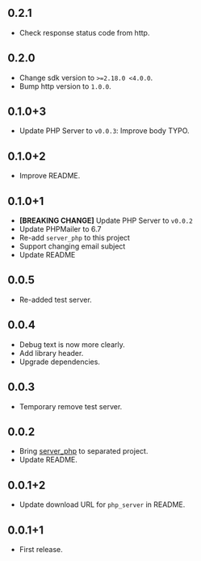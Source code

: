 ## 0.2.1

* Check response status code from http.

## 0.2.0

* Change sdk version to `>=2.18.0 <4.0.0`.
* Bump http version to `1.0.0`.

## 0.1.0+3

* Update PHP Server to `v0.0.3`: Improve body TYPO.

## 0.1.0+2

* Improve README.

## 0.1.0+1

* **[BREAKING CHANGE]** Update PHP Server to `v0.0.2`
* Update PHPMailer to 6.7
* Re-add `server_php` to this project
* Support changing email subject
* Update README

## 0.0.5

* Re-added test server.

## 0.0.4

* Debug text is now more clearly.
* Add library header.
* Upgrade dependencies.

## 0.0.3

* Temporary remove test server.

## 0.0.2

* Bring [server_php](https://github.com/vursin/auth_email_server_php) to separated project.
* Update README.

## 0.0.1+2

* Update download URL for `php_server` in README.

## 0.0.1+1

* First release.
